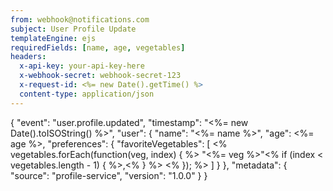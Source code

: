 ```yaml
---
from: webhook@notifications.com
subject: User Profile Update
templateEngine: ejs
requiredFields: [name, age, vegetables]
headers:
  x-api-key: your-api-key-here
  x-webhook-secret: webhook-secret-123
  x-request-id: <%= new Date().getTime() %>
  content-type: application/json
---
```

{
  "event": "user.profile.updated",
  "timestamp": "<%= new Date().toISOString() %>",
  "user": {
    "name": "<%= name %>",
    "age": <%= age %>,
    "preferences": {
      "favoriteVegetables": [
        <% vegetables.forEach(function(veg, index) { %>
        "<%= veg %>"<% if (index < vegetables.length - 1) { %>,<% } %>
        <% }); %>
      ]
    }
  },
  "metadata": {
    "source": "profile-service",
    "version": "1.0.0"
  }
}